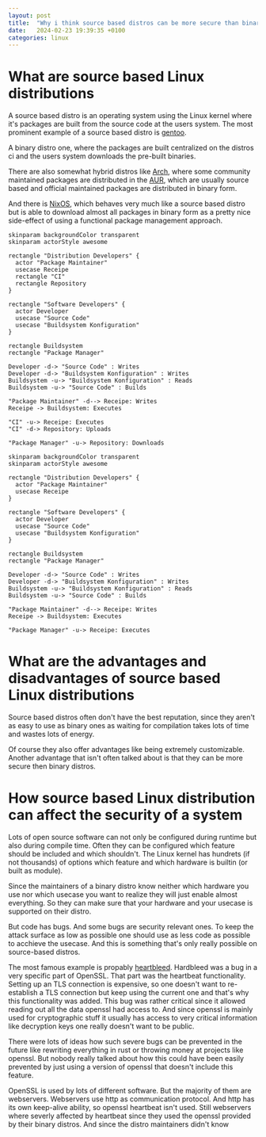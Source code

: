 ```yaml
---
layout: post
title:  "Why i think source based distros can be more secure than binary ones"
date:   2024-02-23 19:39:35 +0100
categories: linux
---
```


# What are source based Linux distributions
A source based distro is an operating system using the Linux kernel where
it's packages are built from the source code at the users system. The most
prominent example of a source based distro is [gentoo](https://www.gentoo.org/).

A binary distro one, where the packages are built centralized on the distros
ci and the users system downloads the pre-built binaries.

There are also somewhat hybrid distros like [Arch](https://archlinux.org/), where some community
maintained packages are distributed in the [AUR](https://aur.archlinux.org/), which are usually source based
and official maintained packages are distributed in binary form.

And there is [NixOS](https://nixos.org/), which behaves very much like a source based distro but
is able to download almost all packages in binary form as a pretty nice
side-effect of using a functional package management approach.

```plantuml
skinparam backgroundColor transparent
skinparam actorStyle awesome

rectangle "Distribution Developers" {
  actor "Package Maintainer"
  usecase Receipe
  rectangle "CI"
  rectangle Repository
}

rectangle "Software Developers" {
  actor Developer
  usecase "Source Code"
  usecase "Buildsystem Konfiguration"
}

rectangle Buildsystem
rectangle "Package Manager"

Developer -d-> "Source Code" : Writes
Developer -d-> "Buildsystem Konfiguration" : Writes
Buildsystem -u-> "Buildsystem Konfiguration" : Reads
Buildsystem -u-> "Source Code" : Builds

"Package Maintainer" -d--> Receipe: Writes
Receipe -> Buildsystem: Executes

"CI" -u-> Receipe: Executes
"CI" -d-> Repository: Uploads

"Package Manager" -u-> Repository: Downloads
```


```plantuml
skinparam backgroundColor transparent
skinparam actorStyle awesome

rectangle "Distribution Developers" {
  actor "Package Maintainer"
  usecase Receipe
}

rectangle "Software Developers" {
  actor Developer
  usecase "Source Code"
  usecase "Buildsystem Konfiguration"
}

rectangle Buildsystem
rectangle "Package Manager"

Developer -d-> "Source Code" : Writes
Developer -d-> "Buildsystem Konfiguration" : Writes
Buildsystem -u-> "Buildsystem Konfiguration" : Reads
Buildsystem -u-> "Source Code" : Builds

"Package Maintainer" -d--> Receipe: Writes
Receipe -> Buildsystem: Executes

"Package Manager" -u-> Receipe: Executes
```




# What are the advantages and disadvantages of source based Linux distributions

Source based distros often don't have the best reputation, since they aren't
as easy to use as binary ones as waiting for compilation takes lots of time
and wastes lots of energy.

Of course they also offer advantages like being extremely customizable.
Another advantage that isn't often talked about is that they can be more secure
then binary distros.

# How source based Linux distribution can affect the security of a system

Lots of open source software can not only be configured during runtime but also
during compile time. Often they can be configured which feature should be
included and which shouldn't. The Linux kernel has hundrets (if not thousands)
of options which feature and which hardware is builtin (or built as module).

Since the maintainers of a binary distro know neither which hardware you use nor
which usecase you want to realize they will just enable almost everything. So they
can make sure that your hardware and your usecase is supported on their distro.

But code has bugs. And some bugs are security relevant ones. To keep the attack
surface as low as possible one should use as less code as possible to acchieve
the usecase. And this is something that's only really possible on source-based
distros.

The most famous example is propably [heartbleed](https://heartbleed.com).
Hardbleed was a bug in a very specific part of OpenSSL. That part was the
heartbeat functionality. Setting up an TLS connection is expensive, so
one doesn't want to re-establish a TLS connection but keep using the current
one and that's why this functionality was added.
This bug was rather critical since it allowed reading out all the data openssl
had access to. And since openssl is mainly used for cryptographic stuff it
usually has access to very critical information like decryption keys one
really doesn't want to be public.

There were lots of ideas how such severe bugs can be prevented in the future
like rewriting everything in rust or throwing money at projects like openssl.
But nobody really talked about how this could have been easily prevented by
just using a version of openssl that doesn't include this feature.

OpenSSL is used by lots of different software. But the majority of them are
webservers. Webservers use http as communication protocol. And http has its own
keep-alive ability, so openssl heartbeat isn't used. Still webservers where
severly affected by heartbeat since they used the openssl provided by their
binary distros. And since the distro maintainers didn't know

